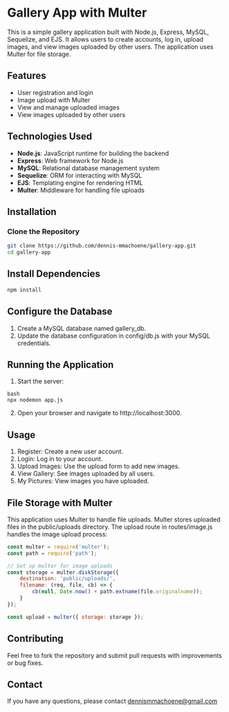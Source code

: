 # Gallery App with Multer

This is a simple gallery application built with Node.js, Express, MySQL, Sequelize, and EJS. It allows users to create accounts, log in, upload images, and view images uploaded by other users. The application uses Multer for file storage.

## Features

- User registration and login
- Image upload with Multer
- View and manage uploaded images
- View images uploaded by other users

## Technologies Used

- **Node.js**: JavaScript runtime for building the backend
- **Express**: Web framework for Node.js
- **MySQL**: Relational database management system
- **Sequelize**: ORM for interacting with MySQL
- **EJS**: Templating engine for rendering HTML
- **Multer**: Middleware for handling file uploads

## Installation

### Clone the Repository

```bash
git clone https://github.com/dennis-mmachoene/gallery-app.git
cd gallery-app
```

## Install Dependencies

```bash
npm install
```

## Configure the Database 

1. Create a MySQL database named gallery_db.
2. Update the database configuration in config/db.js with your MySQL credentials.


## Running the Application

1. Start the server:
```
bash 
npx nodemon app.js
```
2. Open your browser and navigate to http://localhost:3000.
 

## Usage

1. Register: Create a new user account.
2. Login: Log in to your account.
3. Upload Images: Use the upload form to add new images.
4. View Gallery: See images uploaded by all users.
5. My Pictures: View images you have uploaded.


## File Storage with Multer
This application uses Multer to handle file uploads. Multer stores uploaded files in the public/uploads directory.
The upload route in routes/image.js handles the image upload process:

```javascript 
const multer = require('multer');
const path = require('path');

// Set up multer for image uploads
const storage = multer.diskStorage({
    destination: 'public/uploads/',
    filename: (req, file, cb) => {
        cb(null, Date.now() + path.extname(file.originalname));
    }
});

const upload = multer({ storage: storage });
```

## Contributing
Feel free to fork the repository and submit pull requests with improvements or bug fixes.

## Contact
If you have any questions, please contact dennismmachoene@gmail.com